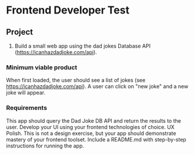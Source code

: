 # Frontend Developer Test
## Project
1. Build a small web app using the dad jokes Database API (https://icanhazdadjoke.com/api).

### Minimum viable product
When first loaded, the user should see a list of jokes (see https://icanhazdadjoke.com/api). A user can click on "new joke" and a new joke will appear.

### Requirements
This app should query the Dad Joke DB API and return the results to the user. Develop your UI using your frontend technologies of choice. UX Polish. This is not a design exercise, but your app should demonstrate mastery of your frontend toolset. Include a README.md with step-by-step instructions for running the app.
